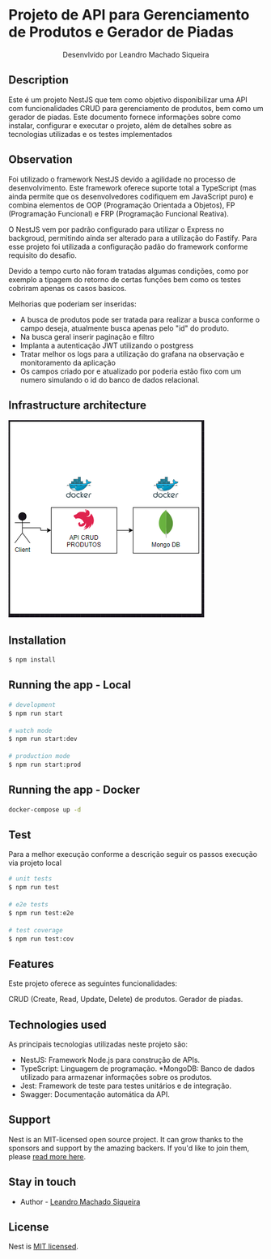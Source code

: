 <p> <h1>Projeto de API para Gerenciamento de Produtos e Gerador de Piadas</h1>
</p>

[circleci-image]: https://img.shields.io/circleci/build/github/nestjs/nest/master?token=abc123def456
[circleci-url]: https://circleci.com/gh/nestjs/nest

  <p align="center">Desenvlvido por Leandro Machado Siqueira</p>


## Description

Este é um projeto NestJS que tem como objetivo disponibilizar uma API com funcionalidades CRUD para gerenciamento de produtos, bem como um gerador de piadas. Este documento fornece informações sobre como instalar, configurar e executar o projeto, além de detalhes sobre as tecnologias utilizadas e os testes implementados

## Observation
Foi utilizado o framework NestJS devido a agilidade no processo de desenvolvimento. Este framework oferece suporte total a TypeScript (mas ainda permite que os desenvolvedores codifiquem em JavaScript puro) e combina elementos de OOP (Programação Orientada a Objetos), FP (Programação Funcional) e FRP (Programação Funcional Reativa).

O NestJS vem por padrão configurado para utilizar o Express no backgroud, permitindo ainda ser alterado para a utilização do Fastify. Para esse projeto foi utilizada a configuração padão do framework conforme requisito do desafio.

Devido a tempo curto não foram tratadas algumas condições, como por exemplo a tipagem do retorno de certas funções bem como os testes cobriram apenas os casos basicos.

Melhorias que poderiam ser inseridas:
* A busca de produtos pode ser tratada para realizar a busca conforme o campo deseja, atualmente busca apenas pelo "id" do produto.
* Na busca geral inserir paginação e filtro
* Implanta a autenticação JWT utilizando o postgress
* Tratar melhor os logs para a utilização do grafana na observação e monitoramento da aplicação
* Os campos criado por e atualizado por poderia estão fixo com um numero simulando o id do banco de dados relacional.

## Infrastructure architecture
![Alt text](image.png)

## Installation

```bash
$ npm install
```

## Running the app - Local

```bash
# development
$ npm run start

# watch mode
$ npm run start:dev

# production mode
$ npm run start:prod
```

## Running the app - Docker
```bash
docker-compose up -d
```

## Test
Para a melhor execução conforme a descrição seguir os passos execução via projeto local

```bash
# unit tests
$ npm run test

# e2e tests
$ npm run test:e2e

# test coverage
$ npm run test:cov
```

## Features
Este projeto oferece as seguintes funcionalidades:

CRUD (Create, Read, Update, Delete) de produtos.
Gerador de piadas.

## Technologies used
As principais tecnologias utilizadas neste projeto são:

* NestJS: Framework Node.js para construção de APIs.
* TypeScript: Linguagem de programação.
*MongoDB: Banco de dados utilizado para armazenar informações sobre os produtos.
* Jest: Framework de teste para testes unitários e de integração.
* Swagger: Documentação automática da API.

## Support

Nest is an MIT-licensed open source project. It can grow thanks to the sponsors and support by the amazing backers. If you'd like to join them, please [read more here](https://docs.nestjs.com/support).

## Stay in touch

- Author - [Leandro Machado Siqueira](https://www.linkedin.com/in/grafleandro/)


## License

Nest is [MIT licensed](LICENSE).
